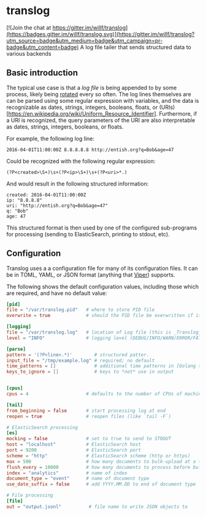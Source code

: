 # translog

[![Join the chat at https://gitter.im/willf/translog](https://badges.gitter.im/willf/translog.svg)](https://gitter.im/willf/translog?utm_source=badge&utm_medium=badge&utm_campaign=pr-badge&utm_content=badge)
A log file tailer that sends structured data to various backends

## Basic introduction

The typical use case is that a _log file_ is being appended to by some process,
likely being [rotated](https://en.wikipedia.org/wiki/Log_rotation) every so
often. The log lines themselves are can be parsed using some regular expression
with variables, and the data is recognizable as dates, strings, integers, booleans,
floats, or (URIs)[https://en.wikipedia.org/wiki/Uniform_Resource_Identifier].
Furthermore, if a URI is recognized, the query parameters of the URI are also
interpretable as dates, strings, integers, booleans, or floats.

For example, the following log line:
```
2016-04-01T11:00:00Z 8.8.8.8.8 http://entish.org?q=Bob&age=47
```
Could be recognized with the following regular expression:
```
(?P<created>\S+)\s+(?P<ip>\S+)\s+(?P<uri>*.)
```
And would result in the following structured information:
```
created: 2016-04-01T11:00:00Z
ip: "8.8.8.8"
uri: "http://entish.org?q=Bob&age=47"
q: "Bob"
age: 47
```

This structured format is then used by one of the configured sub-programs for
processing (sending to ElasticSearch, printing to stdout, etc).

## Configuration

Translog uses a a configuration file for many of its configuration files. It
can be in TOML, YAML, or JSON format (anything that [Viper](https://github.com/spf13/viper))
supports.

The following shows the default configuration values, including those which
are required, and have no default value:

```TOML
[pid]
file = "/var/translog.pid"   # where to store PID file
overwrite = true             # should the PID file be overwritten if it already exists

[logging]
file = "/var/translog.log"   # location of Log file (this is _Translog_'s log file)
level = "INFO"               # logging level (DEBUG/INFO/WARN/ERROR/FATAL)

[parse]
pattern = '(?P<line>.*)'        # structured patter.
input_file = "/tmp/example.log" # required; no default
time_patterns = []              # additional time patterns in [Golang time format](https://golang.org/pkg/time/#pkg-constants)
keys_to_ignore = []             # keys to *not* use in output


[cpus]
cpus = 4                     # defaults to the number of CPUs of machine

[tail]
from_beginning = false       # start processing log at end
reopen = true                # reopen files (like `tail -F`)

# ElasticSearch processing
[es]
mocking = false              # set to true to send to STDOUT
host = "localhost"           # ElasticSearch host
port = 9200                  # ElasticSearch port
scheme = "http"              # ElasticSearch scheme (http or https)
max = 500                    # how many documents to bulk-upload at a time
flush_every = 10000          # how many documents to process before bulk uploading
index = "analytics"          # name of index
document_type = "event"      # name of document type
use_date_suffix = false      # add YYYY.MM.DD to end of document type

# File processing
[file]
out = "output.jsonl"          # file name to write JSON objects to
```
